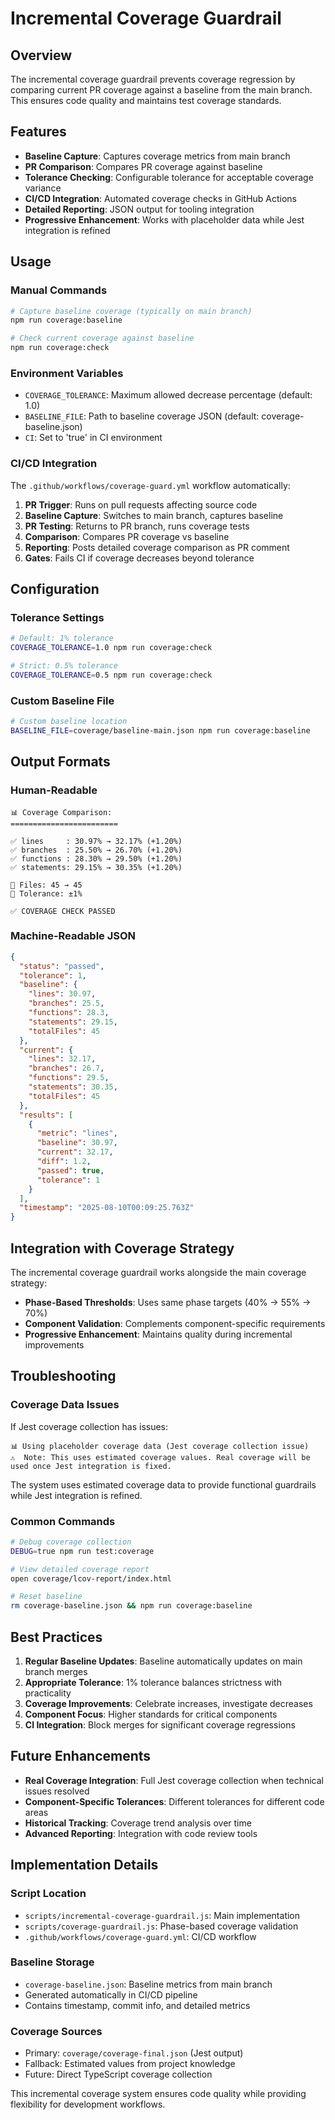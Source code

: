 # Incremental Coverage Guardrail

## Overview

The incremental coverage guardrail prevents coverage regression by comparing current PR coverage against a baseline from
the main branch. This ensures code quality and maintains test coverage standards.

## Features

- **Baseline Capture**: Captures coverage metrics from main branch
- **PR Comparison**: Compares PR coverage against baseline
- **Tolerance Checking**: Configurable tolerance for acceptable coverage variance
- **CI/CD Integration**: Automated coverage checks in GitHub Actions
- **Detailed Reporting**: JSON output for tooling integration
- **Progressive Enhancement**: Works with placeholder data while Jest integration is refined

## Usage

### Manual Commands

```bash
# Capture baseline coverage (typically on main branch)
npm run coverage:baseline

# Check current coverage against baseline
npm run coverage:check
```

### Environment Variables

- `COVERAGE_TOLERANCE`: Maximum allowed decrease percentage (default: 1.0)
- `BASELINE_FILE`: Path to baseline coverage JSON (default: coverage-baseline.json)
- `CI`: Set to 'true' in CI environment

### CI/CD Integration

The `.github/workflows/coverage-guard.yml` workflow automatically:

1. **PR Trigger**: Runs on pull requests affecting source code
2. **Baseline Capture**: Switches to main branch, captures baseline
3. **PR Testing**: Returns to PR branch, runs coverage tests
4. **Comparison**: Compares PR coverage vs baseline
5. **Reporting**: Posts detailed coverage comparison as PR comment
6. **Gates**: Fails CI if coverage decreases beyond tolerance

## Configuration

### Tolerance Settings

```bash
# Default: 1% tolerance
COVERAGE_TOLERANCE=1.0 npm run coverage:check

# Strict: 0.5% tolerance
COVERAGE_TOLERANCE=0.5 npm run coverage:check
```

### Custom Baseline File

```bash
# Custom baseline location
BASELINE_FILE=coverage/baseline-main.json npm run coverage:baseline
```

## Output Formats

### Human-Readable

```
📊 Coverage Comparison:
========================

✅ lines     : 30.97% → 32.17% (+1.20%)
✅ branches  : 25.50% → 26.70% (+1.20%)
✅ functions : 28.30% → 29.50% (+1.20%)
✅ statements: 29.15% → 30.35% (+1.20%)

📁 Files: 45 → 45
🎯 Tolerance: ±1%

✅ COVERAGE CHECK PASSED
```

### Machine-Readable JSON

```json
{
  "status": "passed",
  "tolerance": 1,
  "baseline": {
    "lines": 30.97,
    "branches": 25.5,
    "functions": 28.3,
    "statements": 29.15,
    "totalFiles": 45
  },
  "current": {
    "lines": 32.17,
    "branches": 26.7,
    "functions": 29.5,
    "statements": 30.35,
    "totalFiles": 45
  },
  "results": [
    {
      "metric": "lines",
      "baseline": 30.97,
      "current": 32.17,
      "diff": 1.2,
      "passed": true,
      "tolerance": 1
    }
  ],
  "timestamp": "2025-08-10T00:09:25.763Z"
}
```

## Integration with Coverage Strategy

The incremental coverage guardrail works alongside the main coverage strategy:

- **Phase-Based Thresholds**: Uses same phase targets (40% → 55% → 70%)
- **Component Validation**: Complements component-specific requirements
- **Progressive Enhancement**: Maintains quality during incremental improvements

## Troubleshooting

### Coverage Data Issues

If Jest coverage collection has issues:

```
📊 Using placeholder coverage data (Jest coverage collection issue)
⚠️  Note: This uses estimated coverage values. Real coverage will be used once Jest integration is fixed.
```

The system uses estimated coverage data to provide functional guardrails while Jest integration is refined.

### Common Commands

```bash
# Debug coverage collection
DEBUG=true npm run test:coverage

# View detailed coverage report
open coverage/lcov-report/index.html

# Reset baseline
rm coverage-baseline.json && npm run coverage:baseline
```

## Best Practices

1. **Regular Baseline Updates**: Baseline automatically updates on main branch merges
2. **Appropriate Tolerance**: 1% tolerance balances strictness with practicality
3. **Coverage Improvements**: Celebrate increases, investigate decreases
4. **Component Focus**: Higher standards for critical components
5. **CI Integration**: Block merges for significant coverage regressions

## Future Enhancements

- **Real Coverage Integration**: Full Jest coverage collection when technical issues resolved
- **Component-Specific Tolerances**: Different tolerances for different code areas
- **Historical Tracking**: Coverage trend analysis over time
- **Advanced Reporting**: Integration with code review tools

## Implementation Details

### Script Location

- `scripts/incremental-coverage-guardrail.js`: Main implementation
- `scripts/coverage-guardrail.js`: Phase-based coverage validation
- `.github/workflows/coverage-guard.yml`: CI/CD workflow

### Baseline Storage

- `coverage-baseline.json`: Baseline metrics from main branch
- Generated automatically in CI/CD pipeline
- Contains timestamp, commit info, and detailed metrics

### Coverage Sources

- Primary: `coverage/coverage-final.json` (Jest output)
- Fallback: Estimated values from project knowledge
- Future: Direct TypeScript coverage collection

This incremental coverage system ensures code quality while providing flexibility for development workflows.
